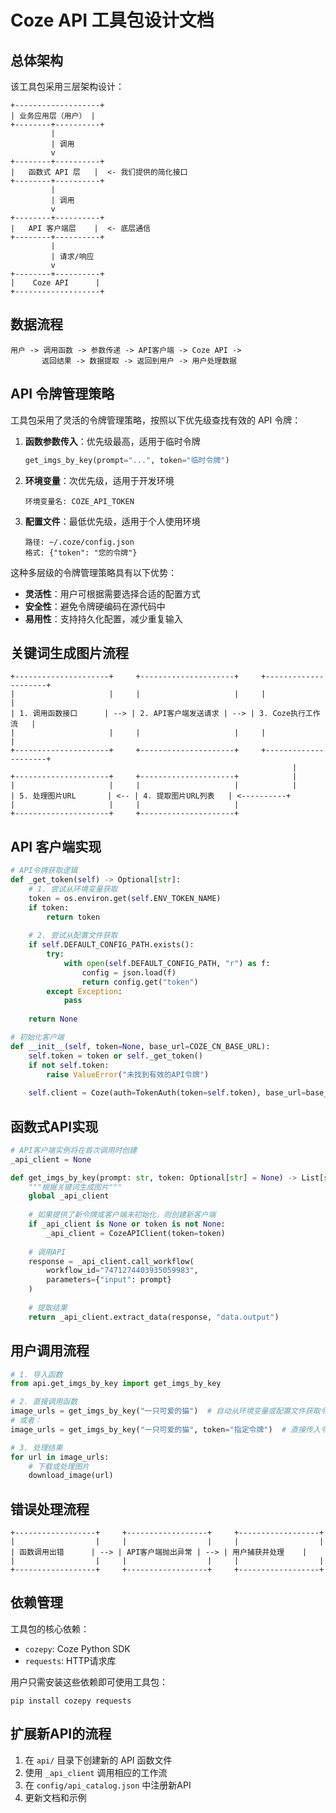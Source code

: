 # Coze API 工具包设计文档

## 总体架构

该工具包采用三层架构设计：

```
+-------------------+
| 业务应用层（用户） |
+--------+----------+
         |
         | 调用
         v
+--------+----------+
|   函数式 API 层   |  <- 我们提供的简化接口
+--------+----------+
         |
         | 调用
         v
+--------+----------+
|   API 客户端层    |  <- 底层通信
+--------+----------+
         |
         | 请求/响应
         v
+--------+----------+
|    Coze API      |
+-------------------+
```

## 数据流程

```
用户 -> 调用函数 -> 参数传递 -> API客户端 -> Coze API -> 
       返回结果 -> 数据提取 -> 返回到用户 -> 用户处理数据
```

## API 令牌管理策略

工具包采用了灵活的令牌管理策略，按照以下优先级查找有效的 API 令牌：

1. **函数参数传入**：优先级最高，适用于临时令牌
   ```python
   get_imgs_by_key(prompt="...", token="临时令牌")
   ```

2. **环境变量**：次优先级，适用于开发环境
   ```
   环境变量名: COZE_API_TOKEN
   ```

3. **配置文件**：最低优先级，适用于个人使用环境
   ```
   路径: ~/.coze/config.json
   格式: {"token": "您的令牌"}
   ```

这种多层级的令牌管理策略具有以下优势：
- **灵活性**：用户可根据需要选择合适的配置方式
- **安全性**：避免令牌硬编码在源代码中
- **易用性**：支持持久化配置，减少重复输入

## 关键词生成图片流程

```
+---------------------+     +---------------------+     +---------------------+
|                     |     |                     |     |                     |
| 1. 调用函数接口      | --> | 2. API客户端发送请求 | --> | 3. Coze执行工作流   |
|                     |     |                     |     |                     |
+---------------------+     +---------------------+     +---------------------+
                                                               |
+---------------------+     +---------------------+            |
|                     |     |                     |            |
| 5. 处理图片URL       | <-- | 4. 提取图片URL列表   | <----------+
|                     |     |                     |
+---------------------+     +---------------------+
```

## API 客户端实现

```python
# API令牌获取逻辑
def _get_token(self) -> Optional[str]:
    # 1. 尝试从环境变量获取
    token = os.environ.get(self.ENV_TOKEN_NAME)
    if token:
        return token
        
    # 2. 尝试从配置文件获取
    if self.DEFAULT_CONFIG_PATH.exists():
        try:
            with open(self.DEFAULT_CONFIG_PATH, "r") as f:
                config = json.load(f)
                return config.get("token")
        except Exception:
            pass
            
    return None

# 初始化客户端
def __init__(self, token=None, base_url=COZE_CN_BASE_URL):
    self.token = token or self._get_token()
    if not self.token:
        raise ValueError("未找到有效的API令牌")
        
    self.client = Coze(auth=TokenAuth(token=self.token), base_url=base_url)
```

## 函数式API实现

```python
# API客户端实例将在首次调用时创建
_api_client = None

def get_imgs_by_key(prompt: str, token: Optional[str] = None) -> List[str]:
    """根据关键词生成图片"""
    global _api_client
    
    # 如果提供了新令牌或客户端未初始化，则创建新客户端
    if _api_client is None or token is not None:
        _api_client = CozeAPIClient(token=token)
    
    # 调用API
    response = _api_client.call_workflow(
        workflow_id="7471274403935059983",
        parameters={"input": prompt}
    )
    
    # 提取结果
    return _api_client.extract_data(response, "data.output")
```

## 用户调用流程

```python
# 1. 导入函数
from api.get_imgs_by_key import get_imgs_by_key

# 2. 直接调用函数
image_urls = get_imgs_by_key("一只可爱的猫")  # 自动从环境变量或配置文件获取令牌
# 或者：
image_urls = get_imgs_by_key("一只可爱的猫", token="指定令牌")  # 直接传入令牌

# 3. 处理结果
for url in image_urls:
    # 下载或处理图片
    download_image(url)
```

## 错误处理流程

```
+------------------+     +------------------+     +------------------+
|                  |     |                  |     |                  |
| 函数调用出错      | --> | API客户端抛出异常 | --> | 用户捕获并处理    |
|                  |     |                  |     |                  |
+------------------+     +------------------+     +------------------+
```

## 依赖管理

工具包的核心依赖：
- `cozepy`: Coze Python SDK
- `requests`: HTTP请求库

用户只需安装这些依赖即可使用工具包：
```
pip install cozepy requests
```

## 扩展新API的流程

1. 在 `api/` 目录下创建新的 API 函数文件
2. 使用 `_api_client` 调用相应的工作流
3. 在 `config/api_catalog.json` 中注册新API
4. 更新文档和示例 
